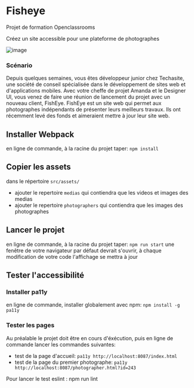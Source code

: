 # Fisheye

Projet de formation Openclassrooms

Créez un site accessible pour une plateforme de photographes

![image](https://user-images.githubusercontent.com/48679043/223749001-c875cfbc-7d94-47bc-886e-8eacc9ce67e3.png)

### Scénario 

Depuis quelques semaines, vous êtes développeur junior chez Techasite, une société de conseil spécialisée dans le développement de sites web et d'applications mobiles.
Avec votre cheffe de projet Amanda et le Designer UI, vous venez de faire une réunion de lancement du projet avec un nouveau client, FishEye. FishEye est un site web qui permet aux photographes indépendants de présenter leurs meilleurs travaux. Ils ont récemment levé des fonds et aimeraient mettre à jour leur site web. 

## Installer Webpack

en ligne de commande, à la racine du projet taper:
`npm install`

## Copier les assets

dans le répertoire `src/assets/`
- ajouter le repertoire `medias` qui contiendra que les videos et images des medias
- ajouter le repertoire `photographers` qui contiendra que les images des photographes

## Lancer le projet

en ligne de commande, à la racine du projet taper:
`npm run start`
une fenêtre de votre navigateur par défaut devrait s'ouvrir, à chaque modification de votre code l'affichage se mettra à jour

## Tester l'accessibilité

### Installer pa11y

en ligne de commande, installer globalement avec npm:
`npm install -g pa11y`

### Tester les pages

Au préalable le projet doit être en cours d'éxécution, puis en ligne de commande lancer les commandes suivantes:
- test de la page d'accueil: `pa11y http://localhost:8087/index.html` 
- test de la page du premier photographe: `pa11y http://localhost:8087/photographer.html?id=243`

Pour lancer le test eslint :
npm run lint
